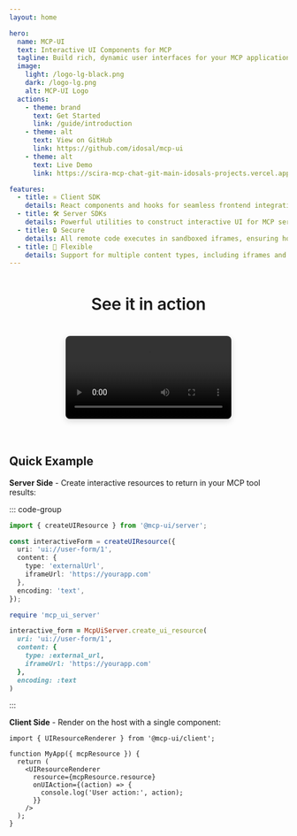 ```yaml
---
layout: home

hero:
  name: MCP-UI
  text: Interactive UI Components for MCP
  tagline: Build rich, dynamic user interfaces for your MCP applications with SDKs that bring UI to AI interactions.
  image:
    light: /logo-lg-black.png
    dark: /logo-lg.png
    alt: MCP-UI Logo
  actions:
    - theme: brand
      text: Get Started
      link: /guide/introduction
    - theme: alt
      text: View on GitHub
      link: https://github.com/idosal/mcp-ui
    - theme: alt
      text: Live Demo
      link: https://scira-mcp-chat-git-main-idosals-projects.vercel.app/

features:
  - title: ⚛️ Client SDK
    details: React components and hooks for seamless frontend integration. Render interactive UI resources with the UIResourceRenderer component and handle UI actions effortlessly.
  - title: 🛠️ Server SDKs
    details: Powerful utilities to construct interactive UI for MCP servers. Create HTML, React, Web Components, and external app UI with ergonomic APIs for Typescript and Ruby.
  - title: 🔒 Secure
    details: All remote code executes in sandboxed iframes, ensuring host and user security while maintaining rich interactivity.
  - title: 🎨 Flexible
    details: Support for multiple content types, including iframes and Remote DOM components that match your host's look-and-feel.
---
```


<!-- ## See MCP-UI in Action -->
<div style="display: flex; flex-direction: column; align-items: center; margin: 3rem 0 2rem 0;">
<span class="text animated-gradient-text" style="font-size: 30px; font-family: var(--vp-font-family-base); font-weight: 600;
    letter-spacing: -0.01em; margin-bottom: 0.5rem; text-align: center; line-height: 1.2;">See it in action</span>
<div class="video-container" style="display: flex; justify-content: center; align-items: center;">
  <video controls width="100%" style="max-width: 800px; border-radius: 8px; box-shadow: 0 4px 12px rgba(0, 0, 0, 0.15);">
    <source src="https://github.com/user-attachments/assets/7180c822-2dd9-4f38-9d3e-b67679509483" type="video/mp4">
    Your browser does not support the video tag.
  </video>
</div>
</div>

## Quick Example

**Server Side** - Create interactive resources to return in your MCP tool results:

::: code-group
```typescript [TypeScript]
import { createUIResource } from '@mcp-ui/server';

const interactiveForm = createUIResource({
  uri: 'ui://user-form/1',
  content: {
    type: 'externalUrl',
    iframeUrl: 'https://yourapp.com'
  },
  encoding: 'text',
});
```

```ruby [Ruby]
require 'mcp_ui_server'

interactive_form = McpUiServer.create_ui_resource(
  uri: 'ui://user-form/1',
  content: {
    type: :external_url,
    iframeUrl: 'https://yourapp.com'
  },
  encoding: :text
)
```
:::

**Client Side** - Render on the host with a single component:

```tsx
import { UIResourceRenderer } from '@mcp-ui/client';

function MyApp({ mcpResource }) {
  return (
    <UIResourceRenderer
      resource={mcpResource.resource}
      onUIAction={(action) => {
        console.log('User action:', action);
      }}
    />
  );
}
```


<style>
.video-container {
  text-align: center;
  margin: 2rem 0;
}

.action-buttons {
  display: flex;
  gap: 1rem;
  justify-content: center;
  margin: 2rem 0;
  flex-wrap: wrap;
}

.action-button {
  display: inline-block;
  padding: 0.75rem 1.5rem;
  border-radius: 6px;
  text-decoration: none;
  font-weight: 500;
  transition: all 0.3s ease;
}

.action-button.primary {
  background: var(--vp-c-brand-1);
  color: var(--vp-c-white);
}

.action-button.primary:hover {
  background: var(--vp-c-brand-2);
}

.action-button.secondary {
  background: var(--vp-c-bg-soft);
  color: var(--vp-c-text-1);
  border: 1px solid var(--vp-c-divider);
}

.action-button.secondary:hover {
  background: var(--vp-c-bg-mute);
}

@media (max-width: 768px) {
  .action-buttons {
    flex-direction: column;
    align-items: center;
  }
  
  .action-button {
    width: 200px;
    text-align: center;
  }
}
</style>
